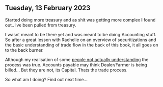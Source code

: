 ## Tuesday, 13 February 2023

Started doing more treasury and as shit was getting more complex I found out.. Ive been pulled from treasury.

I wasnt meant to be there yet and was meant to be doing Accounting stuff. So after a great lesson with Rachelle on an overview of securitizations and the basic understanding of trade flow in the back of this book, it all goes on to the back burner.

Although my realisation of some [people not actually understanding](../../Limitations/Lack%20of%20Knowledge.md) the process was true. Accounts payable may think Dealer/Farmer is being billed... But they are not, its Capital. Thats the trade process.

So what am I doing? Find out next time...